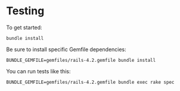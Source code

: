 # Testing

To get started:

```shell
bundle install
```

Be sure to install specific Gemfile dependencies:

```
BUNDLE_GEMFILE=gemfiles/rails-4.2.gemfile bundle install
```

You can run tests like this:

```shell
BUNDLE_GEMFILE=gemfiles/rails-4.2.gemfile bundle exec rake spec
```